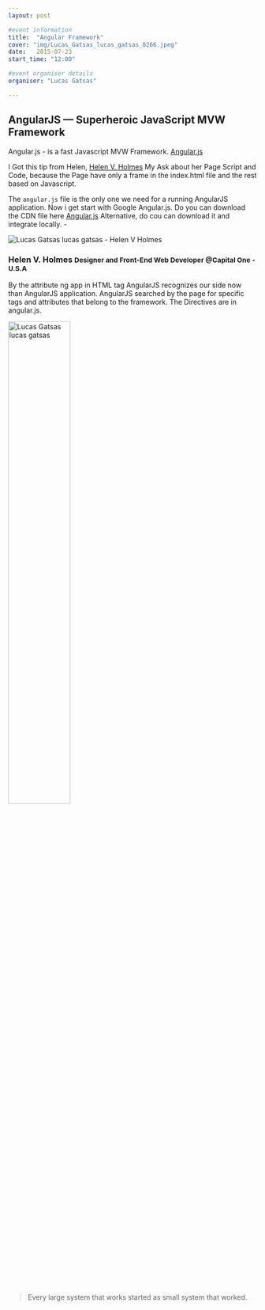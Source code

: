 ```yaml
---
layout: post

#event information
title:  "Angular Framework"
cover: "img/Lucas_Gatsas_lucas_gatsas_0266.jpeg"
date:   2015-07-23
start_time: "12:00"

#event organiser details
organiser: "Lucas Gatsas"

---
```


<h2 class="section-heading">AngularJS — Superheroic JavaScript MVW Framework</h2>

Angular.js - is a fast Javascript MVW Framework. [Angular.js](https://angularjs.org/) 


I Got this tip from Helen, [Helen V. Holmes](https://twitter.com/helenvholmes) My Ask about her Page Script and Code,
because the Page have only a frame in the index.html file and the rest based on Javascript. 
<br>

The <code>angular.js</code> file is the only one we need for a running AngularJS application. Now i get start with Google Angular.js. Do you can download the CDN file here [Angular.js](https://angularjs.org/) Alternative, do cou can download it and integrate locally. - 


<div class="row">
        <div class="col-md-4"></div>
        <div class="col-lg-4 col-sm-12 text-center"><img class="img-circle img-responsive img-center" src="{{ site.baseurl }}/img/9k=.jpg" alt="Lucas Gatsas lucas gatsas - Helen V Holmes">  <h3>Helen V. Holmes
                    <small>Designer and Front-End Web Developer @Capital One - U.S.A</small>
                </h3></div>
        <div class="col-md-4"></div>
      </div>



By the attribute ng app in HTML tag AngularJS recognizes our side now than AngularJS application. AngularJS searched by the page for specific tags and attributes that belong to the framework. The Directives are in angular.js.

<a href="#">
    <img src="{{ site.baseurl }}/img/concepts-startup.png" alt="Lucas Gatsas lucas gatsas" title="lucas gatsas Lucas Gatsas" style="width:50%">
</a> 


<!--

<a href="#">
    <img src="{{ site.baseurl }}/img/static.squarespace.jpg" alt="Post Sample Image">
</a>
-->


<!--
<a href="#">
    <img src="{{ site.baseurl }}/img/gitlist.io.png" alt="Post Sample Image">
</a> -->
<!--

<a href="#">
    <img src="{{ site.baseurl }}/img/design.png" alt="Post Sample Image">
</a> 


-->






<!-- 
<a href="#">
    <img src="{{ site.baseurl }}/img/jekyllthemewhite.png" alt="Post Sample Image">
</a> 



 -->



<blockquote>Every large system that works started as small system that worked.

</blockquote>
